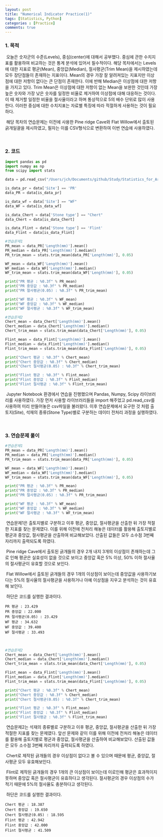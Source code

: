 ```yaml
---
layout: post
title: "Numerical Indicator Practice(1)"
tags: [Statistics, Python]
categories : [Practice]
comments: true
---
```


### 1. 목적

​	오늘은 숫자군의 수준(Levels), 중심(center)에 대해서 공부했다. 중심에 관한 수치지표를 활용하여 비교하는 것은 통계 분석에 있어서 필수적이다. 해당 목차에서는 Levels에 대한 지표로 평균(Mean), 중앙값(Median), 절사평균(Trim Mean)을 제시하였는데 모두 장단점들이 존재하는 지표이다. Mean의 경우 가장 잘 알려져있는 지표지만 이상점에 대한 저항이 없다는 큰 단점이 존재한다. 이에 반해 Median은 이상점에 대한 저항을 가지고 있다. Trim Mean은 이상점에 대한 저항이 없는 Mean을 보완한 것인데 가장 높은 숫자와 가장 낮은 숫자를 일정한 비율로 제거하여 이상점에 대해 대응하는 것이다. 이 때 제거할 일정한 비율을 절사율이라고 하며 통상적으로 5의 배수 단위로 많이 사용한다. 이러한 중심에 대한 수치지표는 자료별 특징에 따라 적절하게 사용하는 것이 필요하다.

​	해당 목차의 연습문제는 이전에 사용한 Pine ridge Cave와 Flat Willow에서 출토된 긁개일괄을 제시하였고, 필자는 이를 CSV형식으로 변환하여 이번 연습에 사용하였다.

<br>

### 2. 코드

```python
import pandas as pd
import numpy as np
from scipy import stats

data = pd.read_csv("/Users/jch/Documents/github/Study/Statistics_for_Archaeologists/Part1-1.csv")

is_data_pr = data['Site'] == 'PR'
data_PR = data[is_data_pr]

is_data_wf = data['Site'] == "WF"
data_WF = data[is_data_wf]

is_data_Chert = data['Stone type'] == "Chert"
data_Chert = data[is_data_Chert]

is_data_Flint = data['Stone type'] == 'Flint'
data_Flint = data[is_data_Flint]

#연습문제1
PR_mean = data_PR['Length(mm)'].mean()
PR_median = data_PR['Length(mm)'].median()
PR_trim_mean = stats.trim_mean(data_PR['Length(mm)'], 0.05)

WF_mean = data_WF['Length(mm)'].mean()
WF_median = data_WF['Length(mm)'].median()
WF_trim_mean = stats.trim_mean(data_WF['Length(mm)'], 0.05)

print("PR 평균 : %0.3f" % PR_mean)
print("PR 중앙값 : %0.3f" % PR_median)
print("PR 절사평균(0.05) : %0.3f" % PR_trim_mean)

print("WF 평균 : %0.3f" % WF_mean)
print("WF 중앙값 : %0.3f" % WF_median)
print("WF 절사평균 : %0.3f" % WF_trim_mean)

#연습문제2
Chert_mean = data_Chert['Length(mm)'].mean()
Chert_median = data_Chert['Length(mm)'].median()
Chert_trim_mean = stats.trim_mean(data_Chert['Length(mm)'], 0.05)

Flint_mean = data_Flint['Length(mm)'].mean()
Flint_median = data_Flint['Length(mm)'].median()
Flint_trim_mean = stats.trim_mean(data_Flint['Length(mm)'], 0.05)

print("Chert 평균 : %0.3f" % Chert_mean)
print("Chert 중앙값 : %0.3f" % Chert_median)
print("Chert 절사평균(0.05) : %0.3f" % Chert_trim_mean)

print("Flint 평균 : %0.3f" % Flint_mean)
print("Flint 중앙값 : %0.3f" % Flint_median)
print("Flint 절사평균 : %0.3f" % Flint_trim_mean)
```

​	 Jupyter Notebook 환경에서 연습을 진행했으며 Pandas, Numpy, Scipy 라이브러리를 사용하였다. 가장 먼저 사용할 라이브러리들을 import 해주었고 pd.read_csv를 사용하여 미리 만들어놓은 csv파일을 불러왔다. 이후 연습문제에서 요구한 것 처럼 출토지(Site), 석재의 종류(Stone Type)별로 구분하는 데이터 전처리 과정을 실행하였다. 

<br>

### 3. 연습문제 풀이

```python
#연습문제1
PR_mean = data_PR['Length(mm)'].mean()
PR_median = data_PR['Length(mm)'].median()
PR_trim_mean = stats.trim_mean(data_PR['Length(mm)'], 0.05)

WF_mean = data_WF['Length(mm)'].mean()
WF_median = data_WF['Length(mm)'].median()
WF_trim_mean = stats.trim_mean(data_WF['Length(mm)'], 0.05)

print("PR 평균 : %0.3f" % PR_mean)
print("PR 중앙값 : %0.3f" % PR_median)
print("PR 절사평균(0.05) : %0.3f" % PR_trim_mean)

print("WF 평균 : %0.3f" % WF_mean)
print("WF 중앙값 : %0.3f" % WF_median)
print("WF 절사평균 : %0.3f" % WF_trim_mean)
```

​	연습문제1은 출토지별로 구분하고 이후 평균, 중앙값, 절사평균을 산출한 뒤 가장 적절한 지표를 찾는 문제였다. 이를 위해 이전에 전처리 해놓은 데이터를 활용해 출토지별로 평균과 중앙값, 절사평균을 산출하여 비교해보았다. 산출된 값들은 모두 소수점 3번째 자리까지 출력되도록 하였다.

​	Pine ridge Cave에서 출토된 긁개들의 경우 2개 내지 3개의 이상점이 존재하는데 그로 인해 평균은 실효성이 없을 것으로 보이고 중앙값 혹은 5% 이상, 50% 이하 절사율의 절사평균이 유효할 것으로 보인다.

​	Flat Willow에서 출토된 긁개들의 경우 1개의 이상점이 보이는데 중앙값을 사용하기보다는 5%의 절사율의 절사평균을 사용하거나 아예 이상점을 지우고 분석하는 것이 유효해 보인다.

​	하단은 코드를 실행한 결과이다.

```
PR 평균 : 23.429
PR 중앙값 : 22.000
PR 절사평균(0.05) : 23.429
WF 평균 : 34.632
WF 중앙값 : 39.400
WF 절사평균 : 33.493
```

<br>

```python
#연습문제2
Chert_mean = data_Chert['Length(mm)'].mean()
Chert_median = data_Chert['Length(mm)'].median()
Chert_trim_mean = stats.trim_mean(data_Chert['Length(mm)'], 0.05)

Flint_mean = data_Flint['Length(mm)'].mean()
Flint_median = data_Flint['Length(mm)'].median()
Flint_trim_mean = stats.trim_mean(data_Flint['Length(mm)'], 0.05)

print("Chert 평균 : %0.3f" % Chert_mean)
print("Chert 중앙값 : %0.3f" % Chert_median)
print("Chert 절사평균(0.05) : %0.3f" % Chert_trim_mean)

print("Flint 평균 : %0.3f" % Flint_mean)
print("Flint 중앙값 : %0.3f" % Flint_median)
print("Flint 절사평균 : %0.3f" % Flint_trim_mean)
```

​	연습문제2는 석재의 종류별로 구분하고 이후 평균, 중앙값, 절사평균을 산출한 뒤 가장 적절한 지표를 찾는 문제였다. 앞선 문제와 같이 이를 위해 이전에 전처리 해놓은 데이터를 활용해 출토지별로 평균과 중앙값, 절사평균을 산출하여 비교해보았다. 산출된 값들은 모두 소수점 3번째 자리까지 출력되도록 하였다.

​	Chert로 제작된 긁개들의 경우 이상점이 없다고 볼 수 있으며 때문에 평균, 중앙값, 절사평균 모두 유효해보인다.

​	Flint로 제작된 긁개들의 경우 1개의 큰 이상점이 보이는데 이로인해 평균은 효과적이지 못하며 중앙값 혹은 절사평균이 유효하다고 생각된다. 절사평균의 경우 이상점의 수가 적기 때문에 5%의 절사율도 충분하다고 생각된다.

​	하단은 코드를 실행한 결과이다.

```
Chert 평균 : 18.387
Chert 중앙값 : 19.650
Chert 절사평균(0.05) : 18.595
Flint 평균 : 42.942
Flint 중앙값 : 42.000
Flint 절사평균 : 41.509
```

<br>

